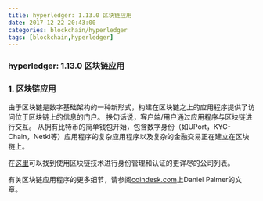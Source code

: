 ```yaml
---
title: hyperledger: 1.13.0 区块链应用
date: 2017-12-22 20:43:00
categories: blockchain/hyperledger
tags: [blockchain,hyperledger]
---
```

### hyperledger: 1.13.0 区块链应用

### 1. 区块链应用
由于区块链是数字基础架构的一种新形式，构建在区块链之上的应用程序提供了访问位于区块链上的信息的门户。 换句话说，客户端/用户通过应用程序与区块链进行交互。 从拥有比特币的简单钱包开始，包含数字身份（如UPort，KYC-Chain，Netki等）应用程序的复杂应用程序以及复杂的金融交易正在建立在区块链上。

在[这里](https://letstalkpayments.com/22-companies-leveraging-blockchain-for-identity-management-and-authentication/)可以找到使用区块链技术进行身份管理和认证的更详尽的公司列表。

有关区块链应用程序的更多细节，请参阅[coindesk.com](https://www.coindesk.com/7-cool-decentralized-apps-built-ethereum/)上Daniel Palmer的文章。

